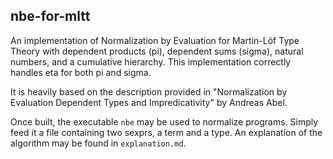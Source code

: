 ## nbe-for-mltt

An implementation of Normalization by Evaluation for Martin-Löf Type
Theory with dependent products (pi), dependent sums (sigma), natural
numbers, and a cumulative hierarchy. This implementation correctly
handles eta for both pi and sigma.

It is heavily based on the description provided in "Normalization by
Evaluation Dependent Types and Impredicativity" by Andreas Abel.

Once built, the executable `nbe` may be used to normalize programs.
Simply feed it a file containing two sexprs, a term and a type. An
explanation of the algorithm may be found in `explanation.md`.
